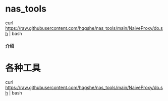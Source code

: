 # nas_tools
curl   https://raw.githubusercontent.com/hqqshe/nas_tools/main/NaiveProxy/do.sh | bash
#### 介绍

# 各种工具
 curl https://raw.githubusercontent.com/hqqshe/nas_tools/main/NaiveProxy/do.sh | bash
